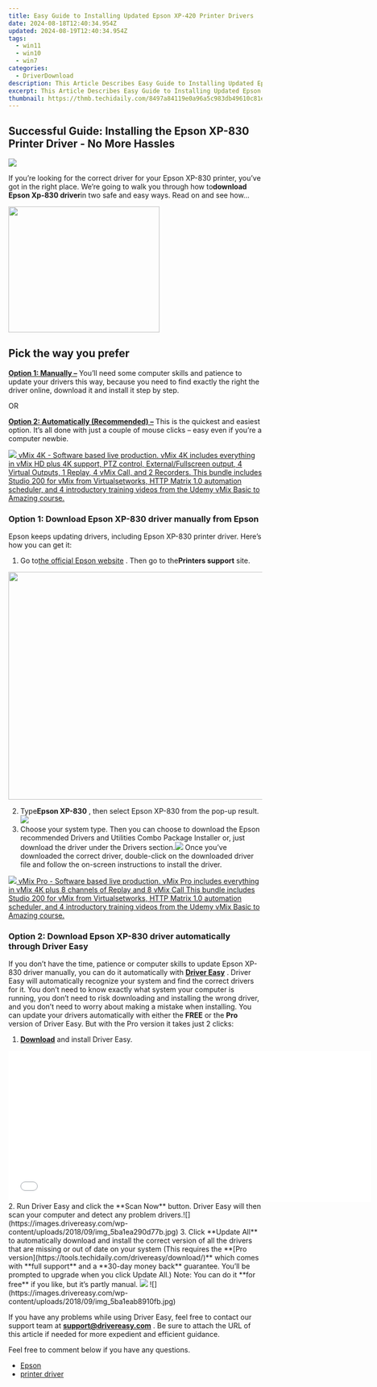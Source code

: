```yaml
---
title: Easy Guide to Installing Updated Epson XP-420 Printer Drivers
date: 2024-08-18T12:40:34.954Z
updated: 2024-08-19T12:40:34.954Z
tags:
  - win11
  - win10
  - win7
categories:
  - DriverDownload
description: This Article Describes Easy Guide to Installing Updated Epson XP-420 Printer Drivers
excerpt: This Article Describes Easy Guide to Installing Updated Epson XP-420 Printer Drivers
thumbnail: https://thmb.techidaily.com/8497a84119e0a96a5c983db49610c81e2418d1546f465ac4877a5dbfe4aa35e7.JPG
---
```


## Successful Guide: Installing the Epson XP-830 Printer Driver - No More Hassles

![](https://images.drivereasy.com/wp-content/uploads/2018/09/img_5ba1e85b9d9b7.jpg)

If you’re looking for the correct driver for your Epson XP-830 printer, you’ve got in the right place. We’re going to walk you through how to**download Epson Xp-830 driver**in two safe and easy ways. Read on and see how…

<!-- affiliate ads begin -->
<a href="https://bluettius.sjv.io/c/5597632/2027209/17108" target="_top" id="2027209"><img src="//a.impactradius-go.com/display-ad/17108-2027209" border="0" alt="" width="300" height="250"/></a><img height="0" width="0" src="https://imp.pxf.io/i/5597632/2027209/17108" style="position:absolute;visibility:hidden;" border="0" />
<!-- affiliate ads end -->
## Pick the way you prefer

**[Option 1: Manually –](https://tools.techidaily.com/drivereasy/download/)** You’ll need some computer skills and patience to update your drivers this way, because you need to find exactly the right the driver online, download it and install it step by step.

OR

**[Option 2: Automatically (Recommended) –](https://www.drivereasy.com/knowledge/how-to-download-epson-xp-830-driver-solved/#o2)** This is the quickest and easiest option. It’s all done with just a couple of mouse clicks – easy even if you’re a computer newbie.

<!-- affiliate ads begin -->
<a href="https://secure.2checkout.com/order/checkout.php?PRODS=30901369&QTY=1&AFFILIATE=108875&CART=1"> <img src="https://secure.avangate.com/images/merchant/ce9a6fb2becc2d235e62b125e9260102/products/1_copy_vMixCallScreenshot1-large.jpg" border="0"> vMix 4K - Software based live production. vMix 4K includes everything in vMix HD plus 4K support, PTZ control, External/Fullscreen output, 4 Virtual Outputs, 1 Replay, 4 vMix Call, and 2 Recorders. 
This bundle includes Studio 200 for vMix from Virtualsetworks, HTTP Matrix 1.0 automation scheduler, and 4 introductory training videos from the Udemy vMix Basic to Amazing course. </a>
<!-- affiliate ads end -->
### Option 1: Download Epson XP-830 driver manually from Epson

Epson keeps updating drivers, including Epson XP-830 printer driver. Here’s how you can get it:

1. Go to[the official Epson website](https://epson.com/usa) . Then go to the**Printers support** site.
<!-- affiliate ads begin -->
<a href="https://ukaidot.sjv.io/c/5597632/1793234/19578" target="_top" id="1793234"><img src="//a.impactradius-go.com/display-ad/19578-1793234" border="0" alt="" width="678" height="452"/></a><img height="0" width="0" src="https://imp.pxf.io/i/5597632/1793234/19578" style="position:absolute;visibility:hidden;" border="0" />
<!-- affiliate ads end -->
2. Type**Epson XP-830** , then select Epson XP-830 from the pop-up result.![](https://images.drivereasy.com/wp-content/uploads/2018/09/img_5ba1e8fe3721f.png)
3. Choose your system type. Then you can choose to download the Epson recommended Drivers and Utilities Combo Package Installer or, just download the driver under the Drivers section.![](https://images.drivereasy.com/wp-content/uploads/2018/09/img_5ba1e94c2f81b.png)
Once you’ve downloaded the correct driver, double-click on the downloaded driver file and follow the on-screen instructions to install the driver.

<!-- affiliate ads begin -->
<a href="https://secure.2checkout.com/order/checkout.php?PRODS=30901410&QTY=1&AFFILIATE=108875&CART=1"> <img src="https://secure.avangate.com/images/merchant/ce9a6fb2becc2d235e62b125e9260102/products/copy_1_copy_vMixCallScreenshot1-large.jpg" border="0"> vMix Pro - Software based live production. vMix Pro includes everything in vMix 4K plus 8 channels of Replay and 8 vMix Call 
This bundle includes Studio 200 for vMix from Virtualsetworks, HTTP Matrix 1.0 automation scheduler, and 4 introductory training videos from the Udemy vMix Basic to Amazing course. </a>
<!-- affiliate ads end -->
### Option 2: Download Epson XP-830 driver automatically through Driver Easy

If you don’t have the time, patience or computer skills to update Epson XP-830 driver manually, you can do it automatically with **[Driver Easy](https://tools.techidaily.com/drivereasy/download/)** . Driver Easy will automatically recognize your system and find the correct drivers for it. You don’t need to know exactly what system your computer is running, you don’t need to risk downloading and installing the wrong driver, and you don’t need to worry about making a mistake when installing. You can update your drivers automatically with either the **FREE**  or the **Pro**  version of Driver Easy. But with the Pro version it takes just 2 clicks:

1. **[Download](https://tools.techidaily.com/drivereasy/download/)**  and install Driver Easy.
<!-- affiliate ads begin -->
<iframe id="iframe_672" src="//a.impactradius-go.com/gen-ad-code/5597632/1959812/17834/" width="720" height="300" scrolling="no" frameborder="0" marginheight="0" marginwidth="0"></iframe>
<!-- affiliate ads end -->
2. Run Driver Easy and click the **Scan Now**   button. Driver Easy will then scan your computer and detect any problem drivers.![](https://images.drivereasy.com/wp-content/uploads/2018/09/img_5ba1ea290d77b.jpg)
3. Click **Update All**  to automatically download and install the correct version of all the drivers that are missing or out of date on your system  (This requires the **[Pro version](https://tools.techidaily.com/drivereasy/download/)**  which comes with **full support** and a **30-day money back**  guarantee. You’ll be prompted to upgrade when you click Update All.) Note: You can do it   **for free**  if you like, but it’s partly manual.  
<!-- affiliate ads begin -->
<a href="https://store.movavi.com/affiliate.php?ACCOUNT=MOVAVI&AFFILIATE=108875&PATH=https%3A%2F%2Fwww.movavi.com%3FAFFILIATE%3D108875%26RESOURCE%3DBanner%2B728x90"><img src="https://mcusercontent.com/0885a03ded3d480dca9287f12/images/2e76fe6a-3010-1b37-7846-f34ff9c6b4ca.png" border="0"></a>
<!-- affiliate ads end -->
![](https://images.drivereasy.com/wp-content/uploads/2018/09/img_5ba1eab8910fb.jpg)

 If you have any problems while using Driver Easy, feel free to contact our support team at **<support@drivereasy.com>** . Be sure to attach the URL of this article if needed for more expedient and efficient guidance.

Feel free to comment below if you have any questions.

* [Epson](https://tools.techidaily.com/drivereasy/download/)
* [printer driver](https://tools.techidaily.com/drivereasy/download/)

<ins class="adsbygoogle"
     style="display:block"
     data-ad-format="autorelaxed"
     data-ad-client="ca-pub-7571918770474297"
     data-ad-slot="1223367746"></ins>



<ins class="adsbygoogle"
     style="display:block"
     data-ad-client="ca-pub-7571918770474297"
     data-ad-slot="8358498916"
     data-ad-format="auto"
     data-full-width-responsive="true"></ins>


